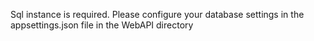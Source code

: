 Sql instance is required.
Please configure your database settings in the appsettings.json file in the WebAPI directory
